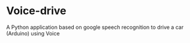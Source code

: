 # Voice-drive
A Python application based on google speech recognition to drive a car (Arduino) using Voice
